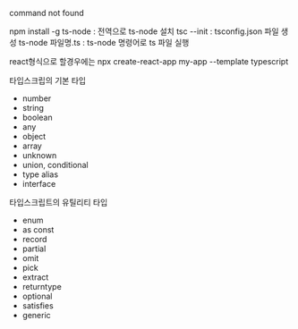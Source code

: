 command not found

npm install -g ts-node : 전역으로 ts-node 설치
tsc --init : tsconfig.json 파일 생성
ts-node 파일명.ts : ts-node 명령어로 ts 파일 실행

react형식으로 할경우에는
npx create-react-app my-app --template typescript


타입스크립의 기본 타입

- number
- string
- boolean
- any
- object
- array
- unknown
- union, conditional
- type alias
- interface

타입스크립트의 유틸리티 타입

- enum
- as const
- record
- partial
- omit
- pick
- extract
- returntype
- optional
- satisfies
- generic